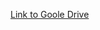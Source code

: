 [Link to Goole Drive](https://drive.google.com/file/d/1nG-ra6BPAZSTsdYCvedzCo-JLD7jdH71/view?usp=share_link)
